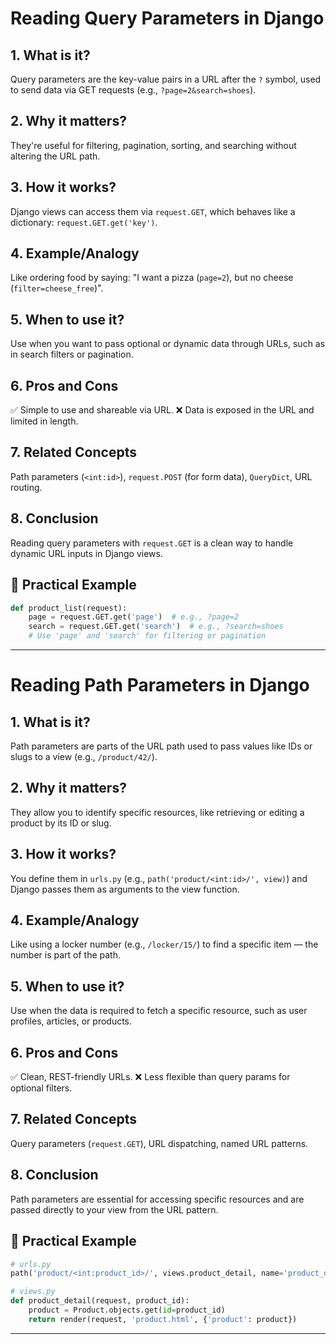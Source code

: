 # Reading Query Parameters in Django

## 1. What is it?
Query parameters are the key-value pairs in a URL after the `?` symbol, used to send data via GET requests (e.g., `?page=2&search=shoes`).

## 2. Why it matters?
They're useful for filtering, pagination, sorting, and searching without altering the URL path.

## 3. How it works?
Django views can access them via `request.GET`, which behaves like a dictionary: `request.GET.get('key')`.

## 4. Example/Analogy
Like ordering food by saying: "I want a pizza (`page=2`), but no cheese (`filter=cheese_free`)".

## 5. When to use it?
Use when you want to pass optional or dynamic data through URLs, such as in search filters or pagination.

## 6. Pros and Cons
✅ Simple to use and shareable via URL. ❌ Data is exposed in the URL and limited in length.

## 7. Related Concepts
Path parameters (`<int:id>`), `request.POST` (for form data), `QueryDict`, URL routing.

## 8. Conclusion
Reading query parameters with `request.GET` is a clean way to handle dynamic URL inputs in Django views.

## 🔹 Practical Example

```python
def product_list(request):
    page = request.GET.get('page')  # e.g., ?page=2
    search = request.GET.get('search')  # e.g., ?search=shoes
    # Use 'page' and 'search' for filtering or pagination
```
---

# Reading Path Parameters in Django

## 1. What is it?
Path parameters are parts of the URL path used to pass values like IDs or slugs to a view (e.g., `/product/42/`).

## 2. Why it matters?
They allow you to identify specific resources, like retrieving or editing a product by its ID or slug.

## 3. How it works?
You define them in `urls.py` (e.g., `path('product/<int:id>/', view)`) and Django passes them as arguments to the view function.

## 4. Example/Analogy
Like using a locker number (e.g., `/locker/15/`) to find a specific item — the number is part of the path.

## 5. When to use it?
Use when the data is required to fetch a specific resource, such as user profiles, articles, or products.

## 6. Pros and Cons
✅ Clean, REST-friendly URLs. ❌ Less flexible than query params for optional filters.

## 7. Related Concepts
Query parameters (`request.GET`), URL dispatching, named URL patterns.

## 8. Conclusion
Path parameters are essential for accessing specific resources and are passed directly to your view from the URL pattern.

## 🔹 Practical Example

```python
# urls.py
path('product/<int:product_id>/', views.product_detail, name='product_detail')

# views.py
def product_detail(request, product_id):
    product = Product.objects.get(id=product_id)
    return render(request, 'product.html', {'product': product})
```

---

